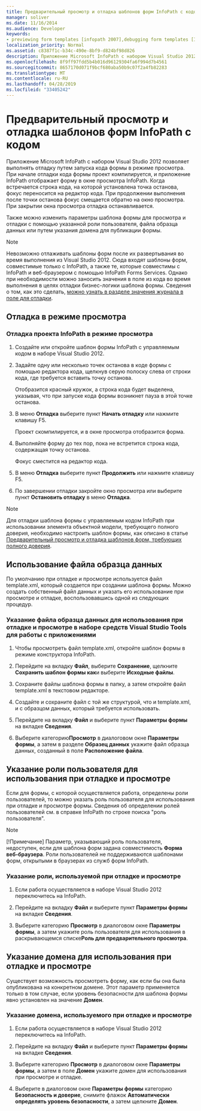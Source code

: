 ```yaml
---
title: Предварительный просмотр и отладка шаблонов форм InfoPath с кодом
manager: soliver
ms.date: 11/16/2014
ms.audience: Developer
keywords:
- previewing form templates [infopath 2007],debugging form templates [InfoPath 2007],form templates [InfoPath 2007], previewing,debugging [InfoPath 2007], managed-code form templates,form templates [InfoPath 2007], debugging,InfoPath 2007, debugging form templates,InfoPath 2007, previewing form templates
localization_priority: Normal
ms.assetid: c8387f1c-b34c-490e-8bf9-d824bf98d826
description: Приложение Microsoft InfoPath с набором Visual Studio 2012 позволяет выполнять отладку путем запуска кода формы в режиме просмотра. При начале отладки кода формы проект компилируется, и приложение InfoPath отображает форму в окне просмотра InfoPath. Когда встречается строка кода, на которой установлена точка останова, фокус переносится на редактор кода. При продолжении выполнения после точки останова фокус смещается обратно на окно просмотра. При закрытии окна просмотра отладка останавливается.
ms.openlocfilehash: 8f9ff97fdd5b4b016d96129304fa6f994d7b4561
ms.sourcegitcommit: 8657170d071f9bcf680aba50b9c07f2a4fb82283
ms.translationtype: MT
ms.contentlocale: ru-RU
ms.lasthandoff: 04/28/2019
ms.locfileid: "33405242"
---
```

# <a name="preview-and-debug-infopath-form-templates-with-code"></a>Предварительный просмотр и отладка шаблонов форм InfoPath с кодом

Приложение Microsoft InfoPath с набором Visual Studio 2012 позволяет выполнять отладку путем запуска кода формы в режиме просмотра. При начале отладки кода формы проект компилируется, и приложение InfoPath отображает форму в окне просмотра InfoPath. Когда встречается строка кода, на которой установлена точка останова, фокус переносится на редактор кода. При продолжении выполнения после точки останова фокус смещается обратно на окно просмотра. При закрытии окна просмотра отладка останавливается.
  
Также можно изменить параметры шаблона формы для просмотра и отладки с помощью указанной роли пользователя, файла образца данных или путем указания домена для публикации формы. 
  
> [!NOTE]
> Невозможно отлаживать шаблоны форм после их развертывания во время выполнения из Visual Studio 2012. Сюда входят шаблоны форм, совместимые только с InfoPath, а также те, которые совместимы с InfoPath и веб-браузером с помощью InfoPath Forms Services. Однако при необходимости можно заносить значения в поле из кода во время выполнения в целях отладки бизнес-логики шаблона формы. Сведения о том, как это сделать, [можно узнать в разделе значения журнала в поле для отладки](how-to-log-values-to-a-field-for-debugging.md). 
  
## <a name="debugging-in-preview-mode"></a>Отладка в режиме просмотра

### <a name="to-debug-an-infopath-project-in-preview-mode"></a>Отладка проекта InfoPath в режиме просмотра

1. Создайте или откройте шаблон формы InfoPath с управляемым кодом в наборе Visual Studio 2012.
    
2. Задайте одну или несколько точек останова в коде формы с помощью редактора кода, щелкнув серую полоску слева от строки кода, где требуется вставить точку останова.
    
    Отобразится красный кружок, а строка кода будет выделена, указывая, что при запуске кода формы возникнет пауза в этой точке останова.
    
3. В меню **Отладка** выберите пункт **Начать отладку** или нажмите клавишу F5.
    
    Проект скомпилируется, и в окне просмотра отобразится форма.
    
4. Выполняйте форму до тех пор, пока не встретится строка кода, содержащая точку останова.
    
    Фокус сместится на редактор кода.
    
5. В меню **Отладка** выберите пункт **Продолжить** или нажмите клавишу F5.
    
6. По завершении отладки закройте окно просмотра или выберите пункт **Остановить отладку** в меню **Отладка**.
    
> [!NOTE]
> Для отладки шаблона формы с управляемым кодом InfoPath при использовании элемента объектной модели, требующего полного доверия, необходимо настроить шаблон формы, как описано в статье [Предварительный просмотр и отладка шаблонов форм, требующих полного доверия](how-to-preview-and-debug-form-templates-that-require-full-trust.md). 
  
## <a name="using-a-sample-data-file"></a>Использование файла образца данных

По умолчанию при отладке и просмотре используется файл template.xml, который создается при создании шаблона формы. Можно создать собственный файл данных и указать его использование при просмотре и отладке, воспользовавшись одной из следующих процедур.  
  
### <a name="to-specify-a-sample-data-file-to-use-while-debugging-or-previewing-in-visual-studio-tools-for-applications"></a>Указание файла образца данных для использования при отладке и просмотре в наборе средств Visual Studio Tools для работы с приложениями

1. Чтобы просмотреть файл template.xml, откройте шаблон формы в режиме конструктора InfoPath.
    
2. Перейдите на вкладку **Файл**, выберите **Сохранение**, щелкните **Сохранить шаблон формы как**и выберите **Исходные файлы**.
    
3. Сохраните файлы шаблона формы в папку, а затем откройте файл template.xml в текстовом редакторе.
    
4. Создайте и сохраните файл с той же структурой, что и template.xml, и с образцом данных, который требуется использовать.
    
5. Перейдите на вкладку **Файл** и выберите пункт **Параметры формы** на вкладке **Сведения**. 
    
6. Выберите категорию**Просмотр** в диалоговом окне **Параметры формы**, а затем в разделе **Образец данных** укажите файл образца данных, созданный в поле **Расположение файла**. 
    
## <a name="specifying-a-user-role-to-use-while-debugging-or-previewing"></a>Указание роли пользователя для использования при отладке и просмотре

Если для формы, с которой осуществляется работа, определены роли пользователей, то можно указать роль пользователя для использования при отладке и просмотре формы. Сведения об определении ролей пользователей см. в справке InfoPath по строке поиска "роль пользователя".
  
> [!NOTE]
> [!Примечание] Параметр, указывающий роль пользователя, недоступен, если для шаблона форм задана совместимость **Форма веб-браузера**. Роли пользователей не поддерживаются шаблонами форм, открытыми в браузерах из служб форм InfoPath. 
  
### <a name="to-specify-a-role-to-use-while-debugging-or-previewing"></a>Указание роли, используемой при отладке и просмотре

1. Если работа осуществляется в наборе Visual Studio 2012 переключитесь на InfoPath.
    
2. Перейдите на вкладку **Файл** и выберите пункт **Параметры формы** на вкладке **Сведения**. 
    
3. Выберите категорию **Просмотр** в диалоговом окне **Параметры формы**, а затем укажите роль пользователя для использования в раскрывающемся списке**Роль для предварительного просмотра**. 
    
## <a name="specifying-a-domain-to-use-while-debugging-or-previewing"></a>Указание домена для использования при отладке и просмотре

Существует возможность просмотреть форму, как если бы она была опубликована на конкретном домене. Этот параметр применяется только в том случае, если уровень безопасности для шаблона формы явно установлен на значение **Домен**.
  
### <a name="to-specify-a-domain-to-use-while-debugging-or-previewing"></a>Указание домена, используемого при отладке и просмотре

1. Если работа осуществляется в наборе Visual Studio 2012 переключитесь на InfoPath.
    
2. Перейдите на вкладку **Файл** и выберите пункт **Параметры формы** на вкладке **Сведения**. 
    
3. Выберите категорию **Просмотр** в диалоговом окне **Параметры формы**, а затем в поле **Домен** укажите домен для использования при просмотре и отладке. 
    
4. Выберите в диалоговом окне **Параметры формы** категорию **Безопасность и доверие**, снимите флажок **Автоматически определять уровень безопасности**, а затем щелкните **Домен**.
    

